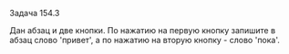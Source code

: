 Задача 154.3

Дан абзац и две кнопки. По нажатию на первую кнопку запишите в абзац слово 'привет', а по нажатию на вторую кнопку - слово 'пока'.